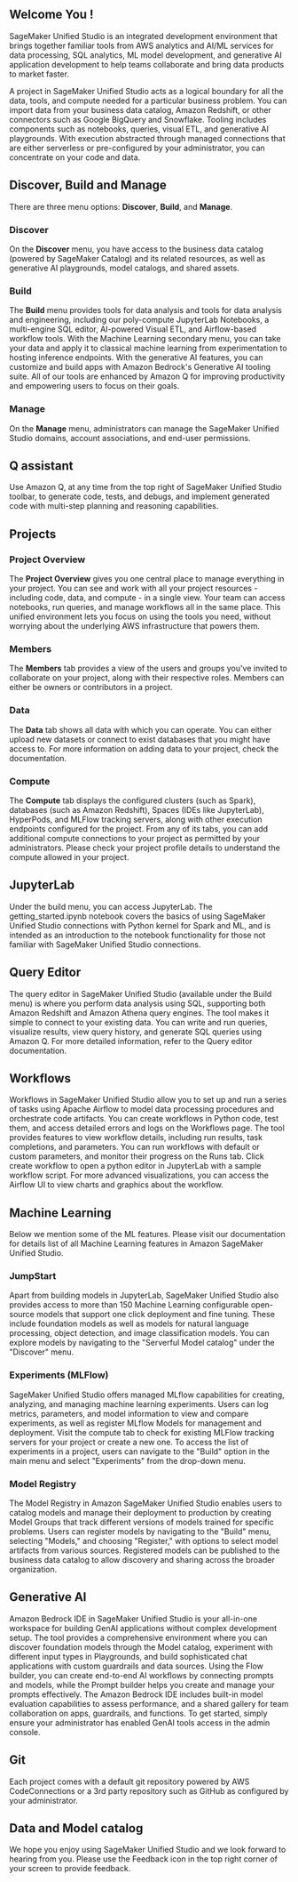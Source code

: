 ## Welcome You !

SageMaker Unified Studio is an integrated development environment that brings together familiar tools from AWS analytics and AI/ML services for data processing, SQL analytics, ML model development, and generative AI application development to help teams collaborate and bring data products to market faster.

A project in SageMaker Unified Studio acts as a logical boundary for all the data, tools, and compute needed for a particular business problem. You can import data from your business data catalog, Amazon Redshift, or other connectors such as Google BigQuery and Snowflake. Tooling includes components such as notebooks, queries, visual ETL, and generative AI playgrounds. With execution abstracted through managed connections that are either serverless or pre-configured by your administrator, you can concentrate on your code and data.

## Discover, Build and Manage

There are three menu options: **Discover**, **Build**, and **Manage**.

### Discover

On the **Discover** menu, you have access to the business data catalog (powered by SageMaker Catalog) and its related resources, as well as generative AI playgrounds, model catalogs, and shared assets.

### Build

The **Build** menu provides tools for data analysis and tools for data analysis and engineering, including our poly-compute JupyterLab Notebooks, a multi-engine SQL editor, AI-powered Visual ETL, and Airflow-based workflow tools. With the Machine Learning secondary menu, you can take your data and apply it to classical machine learning from experimentation to hosting inference endpoints. With the generative AI features, you can customize and build apps with Amazon Bedrock's Generative AI tooling suite. All of our tools are enhanced by Amazon Q for improving productivity and empowering users to focus on their goals.

### Manage

On the **Manage** menu, administrators can manage the SageMaker Unified Studio domains, account associations, and end-user permissions.

## Q assistant

Use Amazon Q, at any time from the top right of SageMaker Unified Studio toolbar, to generate code, tests, and debugs, and implement generated code with multi-step planning and reasoning capabilities.

## Projects

### Project Overview

The **Project Overview** gives you one central place to manage everything in your project. You can see and work with all your project resources - including code, data, and compute - in a single view. Your team can access notebooks, run queries, and manage workflows all in the same place. This unified environment lets you focus on using the tools you need, without worrying about the underlying AWS infrastructure that powers them.

### Members

The **Members** tab provides a view of the users and groups you've invited to collaborate on your project, along with their respective roles. Members can either be owners or contributors in a project.

### Data

The **Data** tab shows all data with which you can operate. You can either upload new datasets or connect to exist databases that you might have access to. For more information on adding data to your project, check the documentation.

### Compute

The **Compute** tab displays the configured clusters (such as Spark), databases (such as Amazon Redshift), Spaces (IDEs like JupyterLab), HyperPods, and MLFlow tracking servers, along with other execution endpoints configured for the project. From any of its tabs, you can add additional compute connections to your project as permitted by your administrators. Please check your project profile details to understand the compute allowed in your project.

## JupyterLab

Under the build menu, you can access JupyterLab. The getting_started.ipynb notebook covers the basics of using SageMaker Unified Studio connections with Python kernel for Spark and ML, and is intended as an introduction to the notebook functionality for those not familiar with SageMaker Unified Studio connections.

## Query Editor

The query editor in SageMaker Unified Studio (available under the Build menu) is where you perform data analysis using SQL, supporting both Amazon Redshift and Amazon Athena query engines. The tool makes it simple to connect to your existing data. You can write and run queries, visualize results, view query history, and generate SQL queries using Amazon Q.  For more detailed information, refer to the Query editor documentation.

## Workflows

Workflows in SageMaker Unified Studio allow you to set up and run a series of tasks using Apache Airflow to model data processing procedures and orchestrate code artifacts. You can create workflows in Python code, test them, and access detailed errors and logs on the Workflows page. The tool provides features to view workflow details, including run results, task completions, and parameters.  You can run workflows with default or custom parameters, and monitor their progress on the Runs tab.  Click create workflow to open a python editor in JupyterLab with a sample workflow script. For more advanced visualizations, you can access the Airflow UI to view charts and graphics about the workflow.

## Machine Learning

Below we mention some of the ML features. Please visit our documentation for details list of all Machine Learning features in Amazon SageMaker Unified Studio.

### JumpStart

Apart from building models in JupyterLab, SageMaker Unified Studio also provides access to more than 150 Machine Learning configurable open-source models that support one click deployment and fine tuning. These include foundation models as well as models for natural language processing, object detection, and image classification models. You can explore models by navigating to the "Serverful Model catalog" under the "Discover" menu. 

### Experiments (MLFlow)

SageMaker Unified Studio offers managed MLflow capabilities for creating, analyzing, and managing machine learning experiments. Users can log metrics, parameters, and model information to view and compare experiments, as well as register MLflow Models for management and deployment. Visit the compute tab to check for existing MLFlow tracking servers for your project or create a new one. To access the list of experiments in a project, users can navigate to the "Build" option in the main menu and select "Experiments" from the drop-down menu. 

### Model Registry

The Model Registry in Amazon SageMaker Unified Studio enables users to catalog models and manage their deployment to production by creating Model Groups that track different versions of models trained for specific problems. Users can register models by navigating to the "Build" menu, selecting "Models," and choosing "Register," with options to select model artifacts from various sources. Registered models can be published to the business data catalog to allow discovery and sharing across the broader organization.

## Generative AI

Amazon Bedrock IDE in SageMaker Unified Studio is your all-in-one workspace for building GenAI applications without complex development setup. The tool provides a comprehensive environment where you can discover foundation models through the Model catalog, experiment with different input types in Playgrounds, and build sophisticated chat applications with custom guardrails and data sources. Using the Flow builder, you can create end-to-end AI workflows by connecting prompts and models, while the Prompt builder helps you create and manage your prompts effectively. The Amazon Bedrock IDE includes built-in model evaluation capabilities to assess performance, and a shared gallery for team collaboration on apps, guardrails, and functions. To get started, simply ensure your administrator has enabled GenAI tools access in the admin console.

## Git

Each project comes with a default git repository powered by AWS CodeConnections or a 3rd party repository such as GitHub as configured by your administrator. 

## Data and Model catalog

We hope you enjoy using SageMaker Unified Studio and we look forward to hearing from you. Please use the Feedback icon in the top right corner of your screen to provide feedback.
